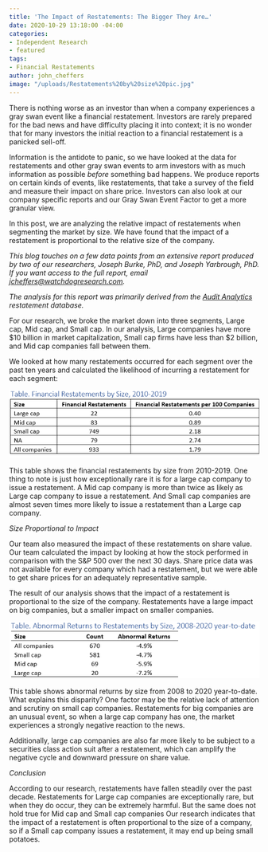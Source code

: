 ```yaml
---
title: 'The Impact of Restatements: The Bigger They Are…'
date: 2020-10-29 13:18:00 -04:00
categories:
- Independent Research
- featured
tags:
- Financial Restatements
author: john_cheffers
image: "/uploads/Restatements%20by%20size%20pic.jpg"
---
```


There is nothing worse as an investor than when a company experiences a gray swan event like a financial restatement. Investors are rarely prepared for the bad news and have difficulty placing it into context; it is no wonder that for many investors the initial reaction to a financial restatement is a panicked sell-off.

Information is the antidote to panic, so we have looked at the data for restatements and other gray swan events to arm investors with as much information as possible *before* something bad happens. We produce reports on certain kinds of events, like restatements, that take a survey of the field and measure their impact on share price. Investors can also look at our company specific reports and our Gray Swan Event Factor to get a more granular view.

In this post, we are analyzing the relative impact of restatements when segmenting the market by size. We have found that the impact of a restatement is proportional to the relative size of the company.

*This blog touches on a few data points from an extensive report produced by two of our researchers, Joseph Burke, PhD, and Joseph Yarbrough, PhD. If you want access to the full report, email jcheffers@watchdogresearch.com.*

*The analysis for this report was primarily derived from the [Audit Analytics](https://www.auditanalytics.com/) restatement database.*

For our research, we broke the market down into three segments, Large cap, Mid cap, and Small cap. In our analysis, Large companies have more $10 billion in market capitalization, Small cap firms have less than $2 billion, and Mid cap companies fall between them.

We looked at how many restatements occurred for each segment over the past ten years and calculated the likelihood of incurring a restatement for each segment:

![Restatements by size.png](/uploads/Restatements%20by%20size.png)

This table shows the financial restatements by size from 2010-2019. One thing to note is just how exceptionally rare it is for a large cap company to issue a restatement. A Mid cap company is more than twice as likely as Large cap company to issue a restatement. And Small cap companies are almost seven times more likely to issue a restatement than a Large cap company.

*Size Proportional to Impact*

Our team also measured the impact of these restatements on share value. Our team calculated the impact by looking at how the stock performed in comparison with the S&P 500 over the next 30 days. Share price data was not available for every company which had a restatement, but we were able to get share prices for an adequately representative sample.

The result of our analysis shows that the impact of a restatement is proportional to the size of the company. Restatements have a large impact on big companies, but a smaller impact on smaller companies.

![Restatements abnormal returns.png](/uploads/Restatements%20abnormal%20returns.png)

This table shows abnormal returns by size from 2008 to 2020 year-to-date. What explains this disparity? One factor may be the relative lack of attention and scrutiny on small cap companies. Restatements for big companies are an unusual event, so when a large cap company has one, the market experiences a strongly negative reaction to the news.

Additionally, large cap companies are also far more likely to be subject to a securities class action suit after a restatement, which can amplify the negative cycle and downward pressure on share value.

*Conclusion*

According to our research, restatements have fallen steadily over the past decade. Restatements for Large cap companies are exceptionally rare, but when they do occur, they can be extremely harmful. But the same does not hold true for Mid cap and Small cap companies Our research indicates that the impact of a restatement is often proportional to the size of a company, so if a Small cap company issues a restatement, it may end up being small potatoes.